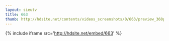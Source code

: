 ```yaml
---
layout: sieutv
title: 663
thumb: http://hdsite.net/contents/videos_screenshots/0/663/preview_360p.mp4.jpg
---
```

{% include iframe src='http://hdsite.net/embed/663' %}
 
